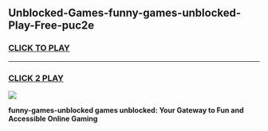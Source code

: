 
## Unblocked-Games-funny-games-unblocked-Play-Free-puc2e
<h3>
<a href="https://premium76.site?title=funny-games-unblocked&ref=18A">CLICK TO PLAY</a></h3>
<hr>

<h3>
<a href="https://premium76.site?title=funny-games-unblocked&ref=18A">CLICK 2 PLAY</a>
  
</h3>

<a href="https://premium76.site?title=funny-games-unblocked&ref=18A"><img src="https://clearcache.store/games.png"></a>


**funny-games-unblocked games unblocked: Your Gateway to Fun and Accessible Online Gaming**
